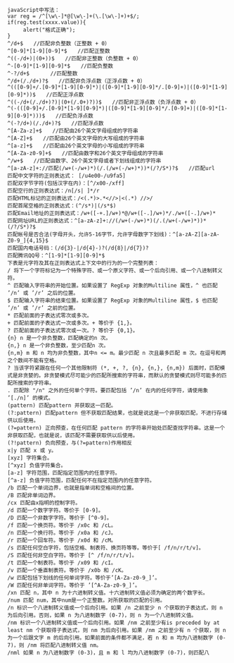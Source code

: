     javaScript中写法：
    var reg = /^[\w\-]*@[\w\-]+(\.[\w\-]+)+$/;
    if(reg.test(xxxx.value)){
         alert("格式正确");
    }
    ^/d+$　　//匹配非负整数（正整数 + 0） 
    ^[0-9]*[1-9][0-9]*$　　//匹配正整数 
    ^((-/d+)|(0+))$　　//匹配非正整数（负整数 + 0） 
    ^-[0-9]*[1-9][0-9]*$　　//匹配负整数 
    ^-?/d+$　　　　//匹配整数 
    ^/d+(/./d+)?$　　//匹配非负浮点数（正浮点数 + 0） 
    ^(([0-9]+/.[0-9]*[1-9][0-9]*)|([0-9]*[1-9][0-9]*/.[0-9]+)|([0-9]*[1-9][0-9]*))$　　//匹配正浮点数 
    ^((-/d+(/./d+)?)|(0+(/.0+)?))$　　//匹配非正浮点数（负浮点数 + 0） 
    ^(-(([0-9]+/.[0-9]*[1-9][0-9]*)|([0-9]*[1-9][0-9]*/.[0-9]+)|([0-9]*[1-9][0-9]*)))$　　//匹配负浮点数 
    ^(-?/d+)(/./d+)?$　　//匹配浮点数 
    ^[A-Za-z]+$　　//匹配由26个英文字母组成的字符串 
    ^[A-Z]+$　　//匹配由26个英文字母的大写组成的字符串 
    ^[a-z]+$　　//匹配由26个英文字母的小写组成的字符串 
    ^[A-Za-z0-9]+$　　//匹配由数字和26个英文字母组成的字符串 
    ^/w+$　　//匹配由数字、26个英文字母或者下划线组成的字符串 
    ^[a-zA-z]+://匹配(/w+(-/w+)*)(/.(/w+(-/w+)*))*(/?/S*)?$　　//匹配url 
    匹配中文字符的正则表达式： [/u4e00-/u9fa5] 
    匹配双字节字符(包括汉字在内)：[^/x00-/xff] 
    匹配空行的正则表达式：/n[/s| ]*/r 
    匹配HTML标记的正则表达式：/<(.*)>.*<//>|<(.*) //>/ 
    匹配首尾空格的正则表达式：(^/s*)|(/s*$) 
    匹配Email地址的正则表达式：/w+([-+.]/w+)*@/w+([-.]/w+)*/./w+([-.]/w+)* 
    匹配网址URL的正则表达式：^[a-zA-z]+://(/w+(-/w+)*)(/.(/w+(-/w+)*))*(/?/S*)?$ 
    匹配帐号是否合法(字母开头，允许5-16字节，允许字母数字下划线)：^[a-zA-Z][a-zA-Z0-9_]{4,15}$ 
    匹配国内电话号码：(/d{3}-|/d{4}-)?(/d{8}|/d{7})? 
    匹配腾讯QQ号：^[1-9]*[1-9][0-9]*$ 
    下表是元字符及其在正则表达式上下文中的行为的一个完整列表： 
    / 将下一个字符标记为一个特殊字符、或一个原义字符、或一个后向引用、或一个八进制转义符。 
    ^ 匹配输入字符串的开始位置。如果设置了 RegExp 对象的Multiline 属性，^ 也匹配 ’/n’ 或 ’/r’ 之后的位置。 
    $ 匹配输入字符串的结束位置。如果设置了 RegExp 对象的Multiline 属性，$ 也匹配 ’/n’ 或 ’/r’ 之前的位置。 
    * 匹配前面的子表达式零次或多次。 
    + 匹配前面的子表达式一次或多次。+ 等价于 {1,}。 
    ? 匹配前面的子表达式零次或一次。? 等价于 {0,1}。 
    {n} n 是一个非负整数，匹配确定的n 次。 
    {n,} n 是一个非负整数，至少匹配n 次。 
    {n,m} m 和 n 均为非负整数，其中n <= m。最少匹配 n 次且最多匹配 m 次。在逗号和两之个数间不能有空格。 
    ? 当该字符紧跟在任何一个其他限制符 (*, +, ?, {n}, {n,}, {n,m}) 后面时，匹配模式是非贪婪的。非贪婪模式尽可能少的匹配所搜索的字符串，而默认的贪婪模式则尽可能多的匹配所搜索的字符串。 
    . 匹配除 "/n" 之外的任何单个字符。要匹配包括 ’/n’ 在内的任何字符，请使用象 ’[./n]’ 的模式。 
    (pattern) 匹配pattern 并获取这一匹配。 
    (?:pattern) 匹配pattern 但不获取匹配结果，也就是说这是一个非获取匹配，不进行存储供以后使用。 
    (?=pattern) 正向预查，在任何匹配 pattern 的字符串开始处匹配查找字符串。这是一个非获取匹配，也就是说，该匹配不需要获取供以后使用。 
    (?!pattern) 负向预查，与(?=pattern)作用相反 
    x|y 匹配 x 或 y。 
    [xyz] 字符集合。 
    [^xyz] 负值字符集合。 
    [a-z] 字符范围，匹配指定范围内的任意字符。 
    [^a-z] 负值字符范围，匹配任何不在指定范围内的任意字符。 
    /b 匹配一个单词边界，也就是指单词和空格间的位置。 
    /B 匹配非单词边界。 
    /cx 匹配由x指明的控制字符。 
    /d 匹配一个数字字符。等价于 [0-9]。 
    /D 匹配一个非数字字符。等价于 [^0-9]。 
    /f 匹配一个换页符。等价于 /x0c 和 /cL。 
    /n 匹配一个换行符。等价于 /x0a 和 /cJ。 
    /r 匹配一个回车符。等价于 /x0d 和 /cM。 
    /s 匹配任何空白字符，包括空格、制表符、换页符等等。等价于[ /f/n/r/t/v]。 
    /S 匹配任何非空白字符。等价于 [^ /f/n/r/t/v]。 
    /t 匹配一个制表符。等价于 /x09 和 /cI。 
    /v 匹配一个垂直制表符。等价于 /x0b 和 /cK。 
    /w 匹配包括下划线的任何单词字符。等价于’[A-Za-z0-9_]’。 
    /W 匹配任何非单词字符。等价于 ’[^A-Za-z0-9_]’。 
    /xn 匹配 n，其中 n 为十六进制转义值。十六进制转义值必须为确定的两个数字长。 
    /num 匹配 num，其中num是一个正整数。对所获取的匹配的引用。 
    /n 标识一个八进制转义值或一个后向引用。如果 /n 之前至少 n 个获取的子表达式，则 n 为后向引用。否则，如果 n 为八进制数字 (0-7)，则 n 为一个八进制转义值。 
    /nm 标识一个八进制转义值或一个后向引用。如果 /nm 之前至少有is preceded by at least nm 个获取得子表达式，则 nm 为后向引用。如果 /nm 之前至少有 n 个获取，则 n 为一个后跟文字 m 的后向引用。如果前面的条件都不满足，若 n 和 m 均为八进制数字 (0-7)，则 /nm 将匹配八进制转义值 nm。 
    /nml 如果 n 为八进制数字 (0-3)，且 m 和 l 均为八进制数字 (0-7)，则匹配八
